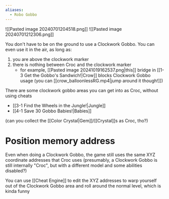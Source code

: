 ```yaml
---
aliases:
  - Robo Gobbo
---
```

![[Pasted image 20240701204518.png]]
![[Pasted image 20240701212306.png]]

You don't have to be on the ground to use a Clockwork Gobbo. You can even use it in the air, as long as:
1. you are above the clockwork marker
2. there is nothing between Croc and the clockwork marker
	- for example, [[Pasted image 20241019162537.png|this]] bridge in [[1-3 Get the Gobbo's Sandwich!|Crow]] blocks Clockwork Gobbo usage (you can [[crow_balloonlessRG.mp4|jump around it though!]])

There are some clockwork gobbo areas you can get into as Croc, without using cheats
- [[3-1 Find the Wheels in the Jungle!|Jungle]]
- [[4-1 Save 30 Gobbo Babies!|Babies]]

(can you collect the [[Color Crystal|Gem]]/[[Crystal]]s as Croc, tho?)
# Position memory address
Even when doing a Clockwork Gobbo, the game still uses the same XYZ coordinate addresses that Croc uses (presumably, a Clockwork Gobbo is still internally "Croc", but with a different model and some abilities disabled?)

You can use [[Cheat Engine]] to edit the XYZ addresses to warp yourself out of the Clockwork Gobbo area and roll around the normal level, which is kinda funny